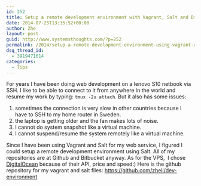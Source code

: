 ```yaml
---
id: 252
title: Setup a remote development environment with Vagrant, Salt and Digitalocean
date: 2014-07-25T13:35:52+00:00
author: Zhe
layout: post
guid: http://www.systemsthoughts.com/?p=252
permalink: /2014/setup-a-remote-development-environment-using-vagrant-and-salt/
dsq_thread_id:
  - 3919471614
categories:
  - Tips
---
```

For years I have been doing web development on a lenovo S10 netbook via SSH. I like to be able to connect to it from anywhere in the world and resume my work by typing: `tmux -2u attach`. But it also has some issues:

  1. sometimes the connection is very slow in other countries because I have to SSH to my home router in Sweden.
  2. the laptop is getting older and the fan makes lots of noise.
  3. I cannot do system snapshot like a virtual machine.
  4. I cannot suspend/resume the system remotely like a virtual machine.

Since I have been using Vagrant and Salt for my web service, I figured I could setup a remote development environment using Salt. All of my repositories are at Github and Bitbucket anyway. As for the VPS,  I chose [DigitalOcean](https://www.digitalocean.com/?refcode=90161394e6ce) because of their API, price and speed:) Here is the github repository for my vagrant and salt files: <https://github.com/zheli/dev-environment>